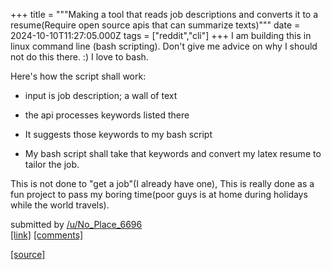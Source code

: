 +++
title = """Making a tool that reads job descriptions and converts it to a resume(Require open source apis that can summarize texts)"""
date = 2024-10-10T11:27:05.000Z
tags = ["reddit","cli"]
+++
I am building this in linux command line (bash scripting). Don't give me advice on why I should not do this there. :) I love to bash.

Here's how the script shall work:

*   input is job description; a wall of text
    
*   the api processes keywords listed there
    
*   It suggests those keywords to my bash script
    
*   My bash script shall take that keywords and convert my latex resume to tailor the job.
    

This is not done to "get a job"(I already have one), This is really done as a fun project to pass my boring time(poor guys is at home during holidays while the world travels).

submitted by [/u/No\_Place\_6696](https://www.reddit.com/user/No_Place_6696)  
[\[link\]](https://www.reddit.com/r/commandline/comments/1g0gkxy/making_a_tool_that_reads_job_descriptions_and/) [\[comments\]](https://www.reddit.com/r/commandline/comments/1g0gkxy/making_a_tool_that_reads_job_descriptions_and/)

[[source]](https://www.reddit.com/r/commandline/comments/1g0gkxy/making_a_tool_that_reads_job_descriptions_and/)
